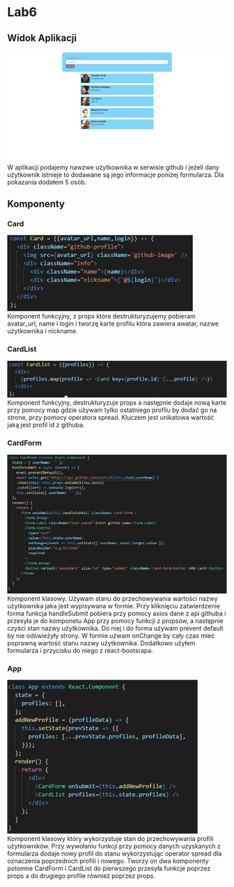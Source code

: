 # Lab6

## Widok Aplikacji
![nua](https://github.com/Kiritek/projektowanie-serwisow-www-21164-195ICA/blob/main/lab6/assets/finalapp.png)
W aplikacji podajemy nawzwe użytkownika w serwisie github i jeżeli dany użytkownik istnieje to dodawane są jego informacje poniżej formularza. Dla pokazania dodałem 5 osób.

## Komponenty

### Card
![nua](https://github.com/Kiritek/projektowanie-serwisow-www-21164-195ICA/blob/main/lab6/assets/Card.png)
Komponent funkcyjny, z props które destrukturyzujemy pobieram avatar_url, name i login i tworzę karte profilu która zawiera awatar, nazwe użytkownika i nickname.
### CardList
![nua](https://github.com/Kiritek/projektowanie-serwisow-www-21164-195ICA/blob/main/lab6/assets/CardList.png)
Komponent funkcyjny, destrukturyzuje props a następnie dodaje nową karte przy pomocy map gdzie używam tylko ostatniego profilu by dodać go na strone, przy pomocy operatora spread. Kluczem jest unikatowa wartość jaką jest profil id z githuba.
### CardForm
![nua](https://github.com/Kiritek/projektowanie-serwisow-www-21164-195ICA/blob/main/lab6/assets/Form.png)
Komponent klasowy. Używam stanu do przechowywania wartości nazwy użytkownika jaka jest wypisywana w formie. Przy kliknięciu zatwierdzenie forma funkcja handleSubmit pobiera przy pomocy axios dane z api githuba i przesyła je do komponetu App przy pomocy funkcji z propsów, a następnie czyści stan nazwy użytkownika. Do niej i do forma używam prevent default by nie odświeżyły strony. W formie użwam onChange by cały czas mieć poprawną wartość stanu nazwy użytkownika. Dodatkowo użyłem formularza i przycisku do niego z react-bootsrapa.
### App
![nua](https://github.com/Kiritek/projektowanie-serwisow-www-21164-195ICA/blob/main/lab6/assets/App.png)
Komponent klasowy który wykorzystuje stan do przechowywania profili użytkowników. Przy wywołaniu funkcji przy pomocy danych uzyskanych z formularza dodaje nowy profil do stanu wykorzystując operator spread dla oznaczenia poprzednich profili i nowego. Tworzy on dwa komponenty potomne CardForm i CardList do pierwszego przesyła funkcje poprzez props a do drugiego profile również poprzez props.
